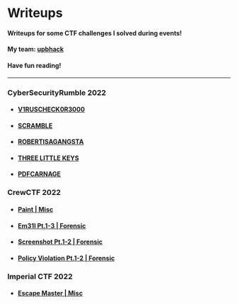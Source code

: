 # Writeups

#### Writeups for some CTF challenges I solved during events!

#### My team: [upbhack](https://ctftime.org/team/57581)

#### Have fun reading!

---

### CyberSecurityRumble 2022
- #### [V1RUSCHECK0R3000](CyberSecurityRumble%202022/V1RUSCHECK0R3000.md)
- #### [SCRAMBLE](CyberSecurityRumble%202022/SCRAMBLE.md)
- #### [ROBERTISAGANGSTA](CyberSecurityRumble%202022/ROBERTISAGANGSTA.md)
- #### [THREE LITTLE KEYS](CyberSecurityRumble%202022/THREE%20LITTLE%20KEYS.md)
- #### [PDFCARNAGE](CyberSecurityRumble%202022/PDFCARNAGE.md)

### CrewCTF 2022
- #### [Paint | Misc](CrewCTF%202022/Paint.md)
- #### [Em31l Pt.1-3 | Forensic](CrewCTF%202022/Em31l.md)
- #### [Screenshot Pt.1-2 | Forensic](CrewCTF%202022/Screenshot.md)
- #### [Policy Violation Pt.1-2 | Forensic](CrewCTF%202022/PolicyViolation.md)

### Imperial CTF 2022
- #### [Escape Master | Misc](Imperial%20CTF%202022/escapemaster.md)
